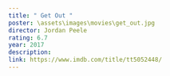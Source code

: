 ```yaml
---
title: " Get Out "
poster: \assets\images\movies\get_out.jpg
director: Jordan Peele
rating: 6.7
year: 2017
description:
link: https://www.imdb.com/title/tt5052448/
---
```

